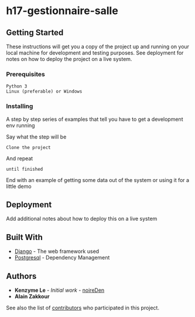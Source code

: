 # h17-gestionnaire-salle

## Getting Started

These instructions will get you a copy of the project up and running on your local machine for development and testing purposes. See deployment for notes on how to deploy the project on a live system.

### Prerequisites


```
Python 3
Linux (preferable) or Windows

```

### Installing

A step by step series of examples that tell you have to get a development env running

Say what the step will be

```
Clone the project

```

And repeat

```
until finished
```

End with an example of getting some data out of the system or using it for a little demo

## Deployment

Add additional notes about how to deploy this on a live system

## Built With

* [Django](https://www.djangoproject.com/) - The web framework used
* [Postgresql](https://www.postgresql.org/) - Dependency Management


## Authors

* **Kenzyme Le** - *Initial work* - [noireDen](https://github.com/noireDen)
* **Alain Zakkour**

See also the list of [contributors](https://github.com/gti525/h17-gestionnaire-salle/contributors) who participated in this project.
